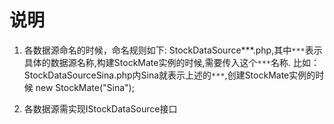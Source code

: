 # 说明

1. 各数据源命名的时候，命名规则如下:
    StockDataSource***.php,其中`***`表示具体的数据源名称,构建StockMate实例的时候,需要传入这个`***`名称.
    比如：StockDataSourceSina.php内Sina就表示上述的`***`,创建StockMate实例的时候 new StockMate("Sina");

2. 各数据源需实现IStockDataSource接口
